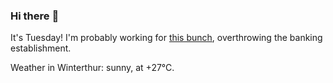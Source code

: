 ### Hi there :wave:

It's Tuesday! I'm probably working for [this bunch](https://github.com/kohofinancial), overthrowing the banking establishment.

Weather in Winterthur: sunny, at +27°C.
